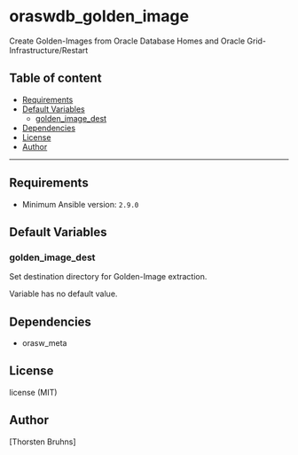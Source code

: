 # oraswdb_golden_image

Create Golden-Images from Oracle Database Homes and Oracle Grid-Infrastructure/Restart

## Table of content

- [Requirements](#requirements)
- [Default Variables](#default-variables)
  - [golden_image_dest](#golden_image_dest)
- [Dependencies](#dependencies)
- [License](#license)
- [Author](#author)

---

## Requirements

- Minimum Ansible version: `2.9.0`


## Default Variables

### golden_image_dest

Set destination directory for Golden-Image extraction.

Variable has no default value.



## Dependencies

- orasw_meta

## License

license (MIT)

## Author

[Thorsten Bruhns]

